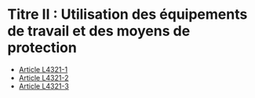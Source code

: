 # Titre II : Utilisation des équipements de travail et des moyens de protection  

* [Article L4321-1](./LEGIARTI000006903209.md)
* [Article L4321-2](./LEGIARTI000006903210.md)
* [Article L4321-3](./LEGIARTI000006903211.md)
